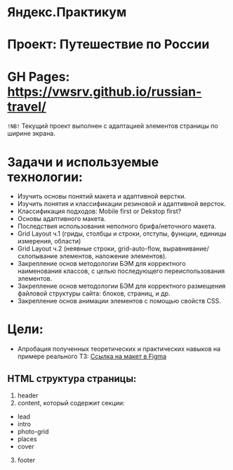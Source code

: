 # Яндекс.Практикум
# Проект: Путешествие по России
# GH Pages: https://vwsrv.github.io/russian-travel/

`!NB!` Текущий проект выполнен c адаптацией элементов страницы по ширине экрана.

# Задачи и используемые технологии:
- Изучить основы понятий макета и адаптивной верстки.
- Изучить понятия и классификации резиновой и адаптивной версток.
- Классификация подходов: Mobile first or Dekstop first?
- Основы адаптивного макета.
- Последствия использования неполного брифа/неточного макета.
- Grid Layout ч.1 (гриды, столбцы и строки, отступы, функции, единицы измерения, области)
- Grid Layout ч.2 (неявные строки, grid-auto-flow, выравнивание/схлопывание элементов, наложение элементов).
- Закрепление основ методологии БЭМ для корректного наименования классов, с целью последующего переиспользования элементов.
- Закрепление основ методологии БЭМ для корректного размещения файловой структуры сайта: блоков, страниц, и др.
- Закрепление основ анимации элементов с помощью свойств CSS.

# Цели:
- Апробация полученных теоретических и практических навыков на примере реального ТЗ:
[Ссылка на макет в Figma](https://www.figma.com/file/5S2WSbEFL6awjVWJ0NWL8Q/Sprint-3_-Russia-_-desktop-mobile?node-id=28503%3A0)



## HTML структура страницы:
1. header
2. content, который содержит секции:
- lead
- intro
- photo-grid
- places
- cover
3. footer
